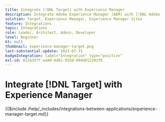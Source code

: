 ```yaml
---
title: Integrate [!DNL Target] with Experience Manager
description: Integrate Adobe Experience Manager (AEM) with [!DNL Adobe Target] to deliver personalized experiences.
solution: Target, Experience Manager, Experience Manager Sites
feature: Integrations
topic: Integrations
role: Leader, Architect, Admin, Developer
level: Beginner
kt: null
thumbnail: experience-manager-target.png
last-substantial-update: 2023-07-31
badgeIntegration: label="Integration" type="positive"
exl-id: 013a35ff-ea80-4d81-9558-494d012293f8
---
```

# Integrate [!DNL Target] with Experience Manager

{{$include /help/_includes/integrations-between-applications/experience-manager-target.md}}

